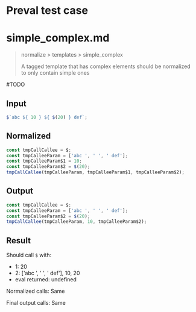 # Preval test case

# simple_complex.md

> normalize > templates > simple_complex
>
> A tagged template that has complex elements should be normalized to only contain simple ones

#TODO

## Input

`````js filename=intro
$`abc ${ 10 } ${ $(20) } def`;
`````

## Normalized

`````js filename=intro
const tmpCallCallee = $;
const tmpCalleeParam = ['abc ', ' ', ' def'];
const tmpCalleeParam$1 = 10;
const tmpCalleeParam$2 = $(20);
tmpCallCallee(tmpCalleeParam, tmpCalleeParam$1, tmpCalleeParam$2);
`````

## Output

`````js filename=intro
const tmpCallCallee = $;
const tmpCalleeParam = ['abc ', ' ', ' def'];
const tmpCalleeParam$2 = $(20);
tmpCallCallee(tmpCalleeParam, 10, tmpCalleeParam$2);
`````

## Result

Should call `$` with:
 - 1: 20
 - 2: ['abc ', ' ', ' def'], 10, 20
 - eval returned: undefined

Normalized calls: Same

Final output calls: Same
